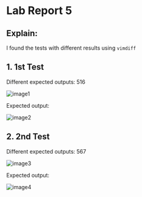 # Lab Report 5

## Explain:

I found the tests with different results using `vimdiff`


## 1. 1st Test ##

Different expected outputs: 516


![image1](https://user-images.githubusercontent.com/103288344/172296126-8b46f052-f6fd-49e9-a2f2-4c66dfcaa867.png)



Expected output:


![image2](https://user-images.githubusercontent.com/103288344/172296134-1776c628-ba81-43bc-a863-46103fb8347b.png)





## 2. 2nd Test ##

Different expected outputs: 567


![image3](https://user-images.githubusercontent.com/103288344/172296328-4faf5a1c-cd83-4ec1-ac15-c95cd26df3c2.png)



Expected output:


![image4](https://user-images.githubusercontent.com/103288344/172296330-18ab37db-5820-4a65-96f5-3c5f9d76f8b9.png)
